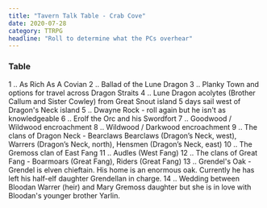 ```yaml
---
title: "Tavern Talk Table - Crab Cove"
date: 2020-07-28
category: TTRPG
headline: "Roll to determine what the PCs overhear"
---
```


### Table
1 .. As Rich As A Covian
2 .. Ballad of the Lune Dragon
3 .. Planky Town and options for travel across Dragon Straits
4 .. Lune Dragon acolytes (Brother Callum and Sister Cowley) from Great Snout island 5 days sail west of Dragon's Neck island
5 .. Dwayne Rock - roll again but he isn't as knowledgeable
6 .. Erolf the Orc and his Swordfort
7 .. Goodwood / Wildwood encroachment
8 .. Wildwood / Darkwood encroachment
9 .. The clans of Dragon Neck - Bearclaws Bearclaws (Dragon’s Neck, west), Warrers (Dragon’s Neck, north), Hensmen (Dragon’s Neck, east)
10 .. The Gremoss clan of East Fang
11 .. Audles (West Fang)
12 .. The clans of Great Fang - Boarmoars (Great Fang), Riders (Great Fang)
13 .. Grendel's Oak - Grendel is elven chieftain. His home is an enormous oak. Currently he has left his half-elf daughter Grendellan in charge.
14 .. Wedding between Bloodan Warrer (heir) and Mary Gremoss daughter but she is in love with Bloodan's younger brother Yarlin.
